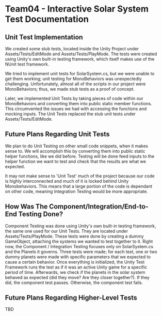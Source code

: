 # Team04 - Interactive Solar System Test Documentation

## Unit Test Implementation
We created some stub tests, located inside the Unity Project under Assets/Tests/EditMode and Assets/Tests/PlayMode.
The tests were created using Unity's own built-in testing framework, which itself makes use of the NUnit test framework. 

We tried to implement unit tests for SolarSystem.cs, but we were unable to get them working; unit testing for MonoBehaviors was unexpectedly challenging. Unfortunately, almost all of the scripts in our project were MonoBehaviors; thus, we made stub tests as a proof of concept. 

Later, we implemented Unit Tests by taking pieces of code within our MonoBehaviors and converting them into public static member functions. This circumvented the issues we had with accessing the functions and mocking inputs. The Unit Tests replaced the stub unit tests under Assets/Tests/EditMode.

## Future Plans Regarding Unit Tests
We plan to do Unit Testing on other small code snippets, when it makes sense to. We will accomplish this by converting them into public static helper functions, like we did before. Testing will be done feed inputs to the helper function we want to test and check that the results are what we expected. 

It may not make sense to 'Unit Test' much of the project because our code is highly interconnected and much of it is locked behind Unity Monobehaviors. This means that a large portion of the code is dependant on other code, meaning Integration Testing would be more appropriate.

## How Was The Component/Integration/End-to-End Testing Done?
Component Testing was done using Unity's own built-in testing framework, the same one used for our Unit Tests. They are located under Assets/Tests/PlayMode. These tests were done by creating a dummy GameObject, attaching the systems we wanted to test together to it. Right now, the Component / Integration Testing focuses only on SolarSystem.cs and the Planets it governs. Three tests were made; for each test, one or two dummy planets were made with specific parameters that we expected to cause a certain behavior. Once everything is initialized, the Unity Test Framework runs the test as if it was an active Unity game for a specific period of time. Afterwards, we check if the planets in the solar system behaved as expected (did they move? Are they closer together?). If they did, the component test passes. Otherwise, the component test fails.

## Future Plans Regarding Higher-Level Tests
TBD
